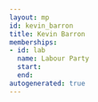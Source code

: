 ```yaml
---
layout: mp
id: kevin_barron
title: Kevin Barron
memberships:
- id: lab
  name: Labour Party
  start: 
  end: 
autogenerated: true
---
```

